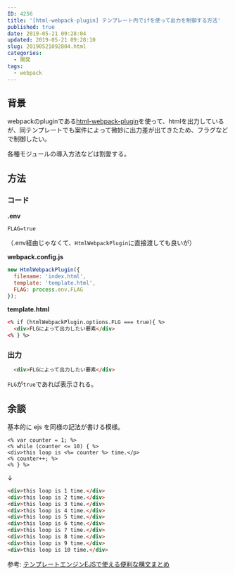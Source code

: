 ```yaml
---
ID: 4256
title: '[html-webpack-plugin] テンプレート内でifを使って出力を制御する方法'
published: true
date: 2019-05-21 09:28:04
updated: 2019-05-21 09:28:10
slug: 20190521092804.html
categories:
  - 開発
tags:
  - webpack
---
```

## 背景

webpackのpluginである[html-webpack-plugin](https://github.com/jantimon/html-webpack-plugin)を使って、htmlを出力しているが、同テンプレートでも案件によって微妙に出力差が出てきたため、フラグなどで制御したい。

各種モジュールの導入方法などは割愛する。

## 方法

### コード

**.env**

```env
FLAG=true
```

（.env経由じゃなくて、`HtmlWebpackPlugin`に直接渡しても良いが）


**webpack.config.js**

```js
new HtmlWebpackPlugin({
  filename: 'index.html',
  template: 'template.html',
  FLAG: process.env.FLAG
});
```

**template.html**

```html
<% if (htmlWebpackPlugin.options.FLG === true){ %>
  <div>FLGによって出力したい要素</div>
<% } %>
```

### 出力

```html
  <div>FLGによって出力したい要素</div>
```

`FLG`が`true`であれば表示される。


## 余談

基本的に ejs を同様の記法が書ける模様。

```ejs
<% var counter = 1; %>
<% while (counter <= 10) { %>
<div>this loop is <%= counter %> time.</p>
<% counter++; %>
<% } %>
```

↓

```html
<div>this loop is 1 time.</div>
<div>this loop is 2 time.</div>
<div>this loop is 3 time.</div>
<div>this loop is 4 time.</div>
<div>this loop is 5 time.</div>
<div>this loop is 6 time.</div>
<div>this loop is 7 time.</div>
<div>this loop is 8 time.</div>
<div>this loop is 9 time.</div>
<div>this loop is 10 time.</div>
```

参考: [テンプレートエンジンEJSで使える便利な構文まとめ](https://qiita.com/y_hokkey/items/31f1daa6cecb5f4ea4c9)